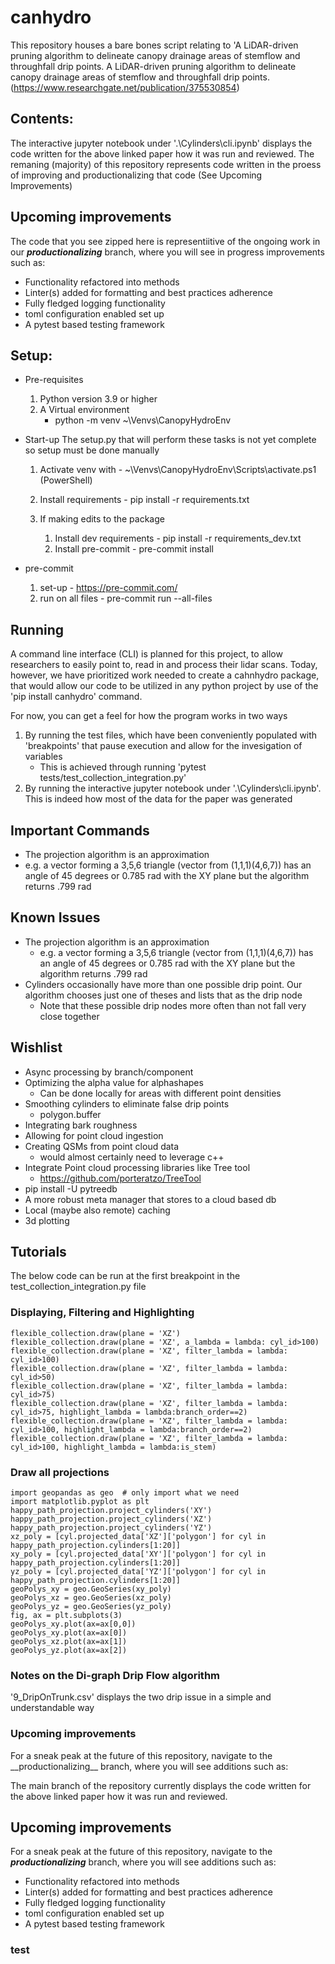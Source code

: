
# canhydro 
This repository houses a bare bones script relating to 'A LiDAR-driven pruning algorithm to delineate canopy drainage areas of stemflow and throughfall drip points.
A LiDAR-driven pruning algorithm to delineate canopy drainage areas of stemflow and throughfall drip points.
(https://www.researchgate.net/publication/375530854)

## Contents:

The interactive jupyter notebook under '.\Cylinders\cli.ipynb' displays the code written for the above linked paper how it was run and reviewed. The remaning (majority) of this repository represents code written in the proess of improving and productionalizing that code (See Upcoming Improvements)

## Upcoming improvements

The code that you see zipped here is representiitive of the ongoing work in our ***productionalizing*** branch, where you will see in progress improvements such as:

+ Functionality refactored into methods
+ Linter(s) added for formatting and best practices adherence
+ Fully fledged logging functionality
+ toml configuration enabled set up
+ A pytest based testing framework

## Setup:

- Pre-requisites

  1. Python version 3.9 or higher
  2. A Virtual environment
     - python -m venv ~\Venvs\CanopyHydroEnv
- Start-up
  The setup.py that will perform these tasks is not yet complete so setup must be done manually

  1. Activate venv with -  ~\Venvs\CanopyHydroEnv\Scripts\activate.ps1 (PowerShell)
  2. Install requirements - pip install -r requirements.txt
  3. If making edits to the package

     1. Install dev requirements - pip install -r requirements_dev.txt
     2. Install pre-commit - pre-commit install
- pre-commit

  1. set-up - https://pre-commit.com/
  2. run on all files - pre-commit run --all-files

## Running

  A command line interface (CLI) is planned for this project, to allow researchers to easily point to, read in and process their lidar scans. Today, however, we have prioritized work needed to create a cahnhydro package, that would allow our code to be utilized in any python project by use of the 'pip install canhydro' command.

  For now, you can get a feel for how the program works in two ways

1. By running the test files, which have been conveniently populated with 'breakpoints' that pause execution and allow for the invesigation of variables
   - This is achieved through running 'pytest tests/test_collection_integration.py'
2. By running the interactive jupyter notebook under '.\Cylinders\cli.ipynb'. This is indeed how most of the data for the paper was generated

## Important Commands

- The projection algorithm is an approximation
- e.g. a vector forming a 3,5,6 triangle (vector from (1,1,1)(4,6,7)) has an angle of 45 degrees or 0.785 rad with the XY plane but the algorithm returns .799 rad

## Known Issues

- The projection algorithm is an approximation
  - e.g. a vector forming a 3,5,6 triangle (vector from (1,1,1)(4,6,7)) has an angle of 45 degrees or 0.785 rad with the XY plane but the algorithm returns .799 rad
- Cylinders occasionally have more than one possible drip point. Our algorithm chooses just one of theses and lists that as the drip node
  - Note that these possible drip nodes more often than not fall very close together

## Wishlist

- Async processing by branch/component
- Optimizing the alpha value for alphashapes
  - Can be done locally for areas with different point densities
- Smoothing cylinders to eliminate false drip points
  - polygon.buffer
- Integrating bark roughness
- Allowing for point cloud ingestion
- Creating QSMs from point cloud data
  - would almost certainly need to leverage c++
- Integrate Point cloud processing libraries like Tree tool
  - https://github.com/porteratzo/TreeTool
- pip install -U pytreedb
- A more robust meta manager that stores to a cloud based db
- Local (maybe also remote) caching
- 3d plotting

## Tutorials

  The below code can be run at the first breakpoint in the test_collection_integration.py file

### Displaying, Filtering and Highlighting

    flexible_collection.draw(plane = 'XZ')
    flexible_collection.draw(plane = 'XZ', a_lambda = lambda: cyl_id>100)
    flexible_collection.draw(plane = 'XZ', filter_lambda = lambda: cyl_id>100)
    flexible_collection.draw(plane = 'XZ', filter_lambda = lambda: cyl_id>50)
    flexible_collection.draw(plane = 'XZ', filter_lambda = lambda: cyl_id>75)
    flexible_collection.draw(plane = 'XZ', filter_lambda = lambda: cyl_id>75, highlight_lambda = lambda:branch_order==2)
    flexible_collection.draw(plane = 'XZ', filter_lambda = lambda: cyl_id>100, highlight_lambda = lambda:branch_order==2)
    flexible_collection.draw(plane = 'XZ', filter_lambda = lambda: cyl_id>100, highlight_lambda = lambda:is_stem)

### Draw all projections

    import geopandas as geo  # only import what we need
    import matplotlib.pyplot as plt
    happy_path_projection.project_cylinders('XY')
    happy_path_projection.project_cylinders('XZ')
    happy_path_projection.project_cylinders('YZ')
    xz_poly = [cyl.projected_data['XZ']['polygon'] for cyl in happy_path_projection.cylinders[1:20]]
    xy_poly = [cyl.projected_data['XY']['polygon'] for cyl in happy_path_projection.cylinders[1:20]]
    yz_poly = [cyl.projected_data['YZ']['polygon'] for cyl in happy_path_projection.cylinders[1:20]]
    geoPolys_xy = geo.GeoSeries(xy_poly)
    geoPolys_xz = geo.GeoSeries(xz_poly)
    geoPolys_yz = geo.GeoSeries(yz_poly)
    fig, ax = plt.subplots(3)
    geoPolys_xy.plot(ax=ax[0,0])
    geoPolys_xy.plot(ax=ax[0])
    geoPolys_xz.plot(ax=ax[1])
    geoPolys_yz.plot(ax=ax[2])

### Notes on the Di-graph Drip Flow algorithm

  '9_DripOnTrunk.csv' displays the two drip issue in a simple and understandable way
<h3>Upcoming improvements</h3>
For a sneak peak at the future of this repository, navigate to the __productionalizing__ branch, where you will see additions such as:

The main branch of the repository currently displays the code written for the above linked paper how it was run and reviewed.

## Upcoming improvements
For a sneak peak at the future of this repository, navigate to the ***productionalizing*** branch, where you will see additions such as:

  + Functionality refactored into methods
  + Linter(s) added for formatting and best practices adherence 
  + Fully fledged logging functionality
  + toml configuration enabled set up
  + A pytest based testing framework

### test
